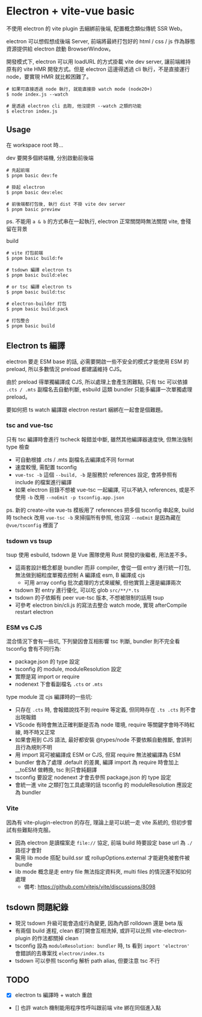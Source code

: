 # Electron + vite-vue basic

不使用 electron 的 vite plugin 去綑綁前後端, 配置概念類似傳統 SSR Web。

electron 可以想假想成後端 Server, 前端將最終打包好的 html / css / js 作為靜態資源提供給 electron 啟動 BrowserWindow。

開發模式下, electron 可以用 loadURL 的方式掛載 vite dev server, 讓前端維持原有的 vite HMR 開發方式。但是 electron 這邊得透過 cli 執行，不是直接運行 node，要實現 HMR 就比較困難了。

```
# 如果可直接透過 node 執行, 就能直接掛 watch mode (node20+)
$ node index.js --watch

# 是透過 electron cli 去跑, 他沒提供 --watch 之類的功能
$ electron index.js
```

## Usage

在 workspace root 時...

dev 要開多個終端機, 分別啟動前後端

```
# 先起前端
$ pnpm basic dev:fe

# 掛起 electron
$ pnpm basic dev:elec

# 前後端都打包後, 執行 dist 不掛 vite dev server
$ pnpm basic preview
```

ps. 不能用 `a & b` 的方式串在一起執行, electron 正常關閉時無法關閉 vite, 會殘留在背景

build

```
# vite 打包前端
$ pnpm basic build:fe

# tsdown 編譯 electron ts
$ pnpm basic build:elec

# or tsc 編譯 electron ts
$ pnpm basic build:tsc

# electron-builder 打包
$ pnpm basic build:pack

# 打包整合
$ pnpm basic build
```

## Electron ts 編譯

electron 要走 ESM base 的話, 必需要開啟一些不安全的模式才能使用 ESM 的 preload, 所以多數情況 preload 都建議維持 CJS。

由於 preload 得單獨編譯成 CJS, 所以處理上會產生困難點, 只有 tsc 可以依據 `.cts / .mts` 副檔名去自動判斷, esbuild 這類 bundler 只能多編譯一次單獨處理 preload。

要如何把 ts watch 編譯跟 electron restart 綑綁在一起會是個難題。

### tsc and vue-tsc

只有 tsc 編譯時會進行 tscheck 報錯並中斷, 雖然其他編譯器速度快, 但無法強制 type 檢查

- 可自動根據 .cts / .mts 副檔名去編譯成不同 format
- 速度較慢, 需配置 tsconfig
- `vue-tsc -b` 這個 `--build, -b` 是服務於 references 設定, 會將參照有 include 的檔案進行編譯
- 如果 electron 目錄不想被 vue-tsc 一起編譯, 可以不納入 references, 或是不使用 `-b` 改用 `--noEmit -p tsconfig.app.json`

ps. 新的 create-vite vue-ts 模板用了 references 把多個 tsconfig 串起來, build 時 tscheck 改用 `vue-tsc -b` 來掃描所有參照, 他沒寫 `--noEmit` 是因為藏在 `@vue/tsconfig` 裡面了

### tsdown vs tsup

tsup 使用 esbuild, tsdown 是 Vue 團隊使用 Rust 開發的後繼者, 用法差不多。

- 這兩套設計概念都是 bundler 而非 compiler, 會從一個 entry 進行統一打包, 無法做到細粒度單獨去控制 A 編譯成 esm, B 編譯成 cjs
  - 可用 array config 批次處理的方式來緩解, 但他實質上還是編譯兩次
- tsdown 對 entry 進行優化, 可以吃 glob `src/**/*.ts`
- tsdown 的子依賴有 peer vue-tsc 版本, 不想被限制的話用 tsup
- 可參考 electron bin/cli.js 的寫法去整合 watch mode, 實現 afterCompile restart electron

### ESM vs CJS

混合情況下會有一些坑, 下列變因會互相影響 tsc 判斷, bundler 則不完全看 tsconfig 會有不同行為:

- package.json 的 type 設定
- tsconfig 的 module, moduleResolution 設定
- 實際是寫 import or require
- nodenext 下會看副檔名 `.cts` or `.mts`

type module 混 cjs 編譯時的一些坑:

- 只存在 `.cts` 時, 會報錯說找不到 require 等定義, 但同時存在 `.ts .cts` 則不會出現報錯
- VScode 有時會無法正確判斷是否為 node 環境, require 等關鍵字會時不時紅線, 時不時又正常
- 如果會用到 CJS 語法, 最好都安裝 @types/node 不要依賴自動推斷, 會誤判且行為規則不明
- 用 import 寫可被編譯成 ESM or CJS, 但寫 require 無法被編譯為 ESM
- bundler 會為了處理 .default 的差異, 編譯 import 為 require 時會加上 __toESM 做轉換, tsc 則只會純翻譯
- tsconfig 要設定 nodenext 才會去參照 package.json 的 type 設定
- 會統一進 vite 之類打包工具處理的話 tsconfig 的 moduleResolution 應設定為 bundler

### Vite

因為有 vite-plugin-electron 的存在, 理論上是可以統一走 vite 系統的, 但初步嘗試有些難點待克服。

- 因為 electron 是讀檔案走 `file://` 協定, 前端 build 時要設定 base url 為 `./` 路徑才會對
- 需用 lib mode 搭配 build.ssr 或 rollupOptions.external 才能避免被套件被 bundle
- lib mode 概念是走 entry file 無法指定資料夾, multi files 的情況還不知如何處理
  - 備考: https://github.com/vitejs/vite/discussions/8098

## tsdown 問題紀錄

- 現況 tsdown 升級可能會造成行為變更, 因為內部 rolldown 還是 beta 版
- 有兩個 build 進程, clean 都打開會互相洗掉, 或許可以比照 vite-electron-plugin 的作法都關掉 clean
- tsconfig 設為 `moduleResolution: bundler` 時, ts 看到 `import 'electron'` 會錯誤的去專案找 `electron/index.ts`
- tsdown 可以參照 tsconfig 解析 path alias, 但要注意 tsc 不行

## TODO

- [x] electron ts 編譯時 + watch 重啟
- [] 也許 watch 機制能用程序性呼叫跟前端 vite 綁在同個進入點
